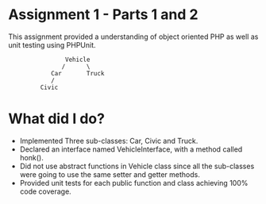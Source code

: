 Assignment 1 - Parts 1 and 2
============
This assignment provided a understanding of object oriented PHP as well as unit testing using PHPUnit.

                    Vehicle
                   /      \
                Car       Truck
                /
             Civic

What did I do?
============
- Implemented Three sub-classes: Car, Civic and Truck.
- Declared an interface named VehicleInterface, with a method called honk().
- Did not use abstract functions in Vehicle class since all the sub-classes were going to use the same setter and getter methods.
- Provided unit tests for each public function and class achieving 100% code coverage.


